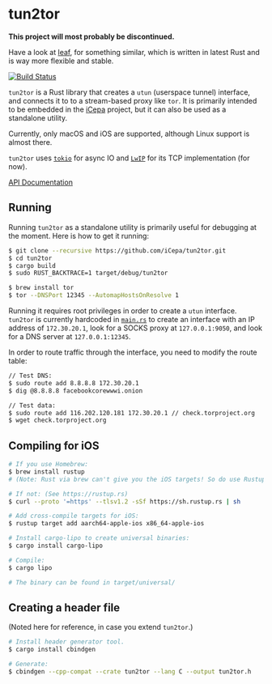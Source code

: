 # tun2tor

**This project will most probably be discontinued.**

Have a look at [leaf](http://github.com/eycorsican/leaf), for something similar,
which is written in latest Rust and is way more flexible and stable.

[![Build Status](https://travis-ci.org/iCepa/tun2tor.svg?branch=master)](https://travis-ci.org/iCepa/tun2tor)

`tun2tor` is a Rust library that creates a `utun` (userspace tunnel) interface, 
and connects it to to a stream-based proxy like `tor`. 
It is primarily intended to be embedded in the [iCepa](https://github.com/iCepa/iCepa) 
project, but it can also be used as a standalone utility.

Currently, only macOS and iOS are supported, although Linux support is almost there.

`tun2tor` uses [`tokio`](https://github.com/tokio-rs/tokio) for async IO and 
[`LwIP`](http://savannah.nongnu.org/projects/lwip/) for its TCP implementation (for now).

[API Documentation](https://conradev.github.io/tun2tor)

## Running

Running `tun2tor` as a standalone utility is primarily useful for debugging at the moment. 
Here is how to get it running:

```bash
$ git clone --recursive https://github.com/iCepa/tun2tor.git
$ cd tun2tor
$ cargo build
$ sudo RUST_BACKTRACE=1 target/debug/tun2tor
```

```bash
$ brew install tor
$ tor --DNSPort 12345 --AutomapHostsOnResolve 1
```

Running it requires root privileges in order to create a `utun` interface. 
`tun2tor` is currently hardcoded in [`main.rs`](https://github.com/iCepa/tun2tor/blob/master/src/main.rs) 
to create an interface with an IP address of `172.30.20.1`, look for a SOCKS proxy at `127.0.0.1:9050`, 
and look for a DNS server at `127.0.0.1:12345`.

In order to route traffic through the interface, you need to modify the route table:

```bash
// Test DNS:
$ sudo route add 8.8.8.8 172.30.20.1
$ dig @8.8.8.8 facebookcorewwwi.onion

// Test data:
$ sudo route add 116.202.120.181 172.30.20.1 // check.torproject.org
$ wget check.torproject.org
```


## Compiling for iOS

```bash
# If you use Homebrew:
$ brew install rustup
# (Note: Rust via brew can't give you the iOS targets! So do use Rustup!)

# If not: (See https://rustup.rs)
$ curl --proto '=https' --tlsv1.2 -sSf https://sh.rustup.rs | sh

# Add cross-compile targets for iOS:
$ rustup target add aarch64-apple-ios x86_64-apple-ios

# Install cargo-lipo to create universal binaries:
$ cargo install cargo-lipo

# Compile:
$ cargo lipo

# The binary can be found in target/universal/
```

## Creating a header file

(Noted here for reference, in case you extend `tun2tor`.)

```bash
# Install header generator tool.
$ cargo install cbindgen

# Generate:
$ cbindgen --cpp-compat --crate tun2tor --lang C --output tun2tor.h
```
